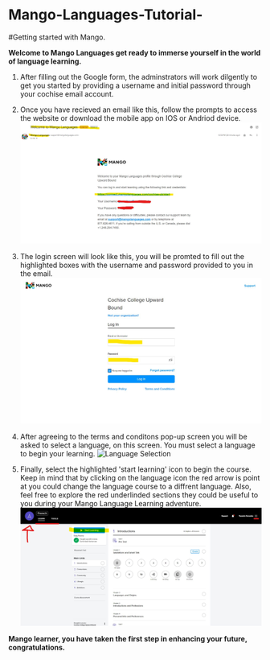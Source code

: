 # Mango-Languages-Tutorial-
#Getting started with Mango.

**Welcome to Mango Languages get ready to immerse yourself in the world of language learning.**
1. After filling out the Google form, the adminstrators will work dilgently to get you started by providing a username and initial password through your cochise email account. 

2. Once you have recieved an email like this, follow the prompts to access the website or download the mobile app on IOS or Andriod device. 
![Mango Email](https://github.com/yassminarlen/Mango-Languages-Tutorial-/blob/main/mango_tutorial.jpg?raw=true)

3. The login screen will look like this, you will be promted to fill out the highlighted boxes with the username and password provided to you in the email. 
![Mango Login](https://github.com/yassminarlen/Mango-Languages-Tutorial-/blob/main/mango_login.jpg?raw=true)

4. After agreeing to the terms and conditons pop-up screen you will be asked to select a language, on this screen. You must select a language to begin your learning.
![Language Selection](https://support.mangolanguages.com/hc/article_attachments/360040082814/CreateProfile_Browser_3.png)

5. Finally, select the highlighted 'start learning' icon to begin the course. Keep in mind that by clicking on the language icon the red arrow is point at you could change the language course to a diffrent language. Also, feel free to explore the red underlinded sections they could be useful to you during your Mango Language Learning adventure. 
![Mango Final](https://github.com/yassminarlen/Mango-Languages-Tutorial-/blob/main/mango-final.jpg?raw=true)

**Mango learner, you have taken the first step in enhancing your future, congratulations.**
